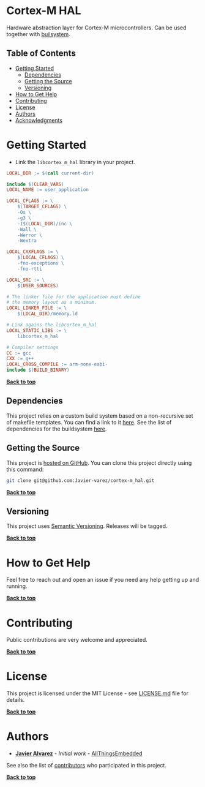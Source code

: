 # Cortex-M HAL

Hardware abstraction layer for Cortex-M microcontrollers. Can be used together with [builsystem](https://github.com/Javier-varez/buildsystem).

## Table of Contents

- [Getting Started](#getting-started)
  - [Dependencies](#dependencies)
  - [Getting the Source](#getting-the-source)
  - [Versioning](#versioning)
- [How to Get Help](#how-to-get-help)
- [Contributing](#contributing)
- [License](#license)
- [Authors](#authors)
- [Acknowledgments](#acknowledgments)

# Getting Started

  * Link the `libcortex_m_hal` library in your project.

```Makefile
LOCAL_DIR := $(call current-dir)

include $(CLEAR_VARS)
LOCAL_NAME := user_application

LOCAL_CFLAGS := \
    $(TARGET_CFLAGS) \
    -Os \
    -g3 \
    -I$(LOCAL_DIR)/inc \
    -Wall \
    -Werror \
    -Wextra

LOCAL_CXXFLAGS := \
    $(LOCAL_CFLAGS) \
    -fno-exceptions \
    -fno-rtti

LOCAL_SRC := \
    $(USER_SOURCES)

# The linker file for the application must define
# the memory layout as a minimum.
LOCAL_LINKER_FILE := \
    $(LOCAL_DIR)/memory.ld

# Link agains the libcortex_m_hal
LOCAL_STATIC_LIBS := \
    libcortex_m_hal

# Compiler settings
CC := gcc
CXX := g++
LOCAL_CROSS_COMPILE := arm-none-eabi-
include $(BUILD_BINARY)
```

**[Back to top](#table-of-contents)**

## Dependencies

This project relies on a custom build system based on a non-recursive set of makefile templates. You can find a link to it [here](https://github.com/Javier-varez/buildsystem). See the list of dependencies for the buildsystem [here](https://github.com/Javier-varez/buildsystem#dependencies).

## Getting the Source

This project is [hosted on GitHub](https://github.com/Javier-varez/cortex-m_hal). You can clone this project directly using this command:

```bash
git clone git@github.com:Javier-varez/cortex-m_hal.git
```

**[Back to top](#table-of-contents)**

## Versioning

This project uses [Semantic Versioning](http://semver.org/). Releases will be tagged.

**[Back to top](#table-of-contents)**

# How to Get Help

Feel free to reach out and open an issue if you need any help getting up and running.

**[Back to top](#table-of-contents)**

# Contributing

Public contributions are very welcome and appreciated.

**[Back to top](#table-of-contents)**

# License

This project is licensed under the MIT License - see [LICENSE.md](LICENSE.md) file for details.

**[Back to top](#table-of-contents)**

# Authors

* **[Javier Alvarez](https://github.com/Javier-varez)** - *Initial work* - [AllThingsEmbedded](https://allthingsembedded.net/)

See also the list of [contributors](https://github.com/Javier-varez/cortex-m_startup/graphs/contributors) who participated in this project.

**[Back to top](#table-of-contents)**

